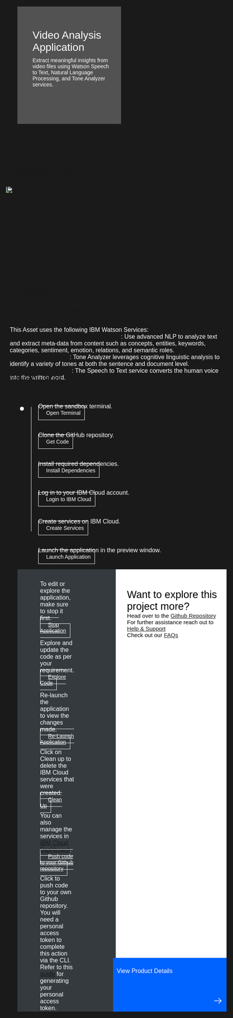 <html>
<head>
<meta name="viewport" content="width=device-width, initial-scale=1">
<style>
  html,
  div,
  body {
    background-color: #1a1a1a;
    font-family: 'IBM Plex Sans', sans-serif;
    font-size: 16px;
    outline: none;
  }
  body {
    font-family: Helvetica, sans-serif;
  }
  /* The actual timeline (the vertical ruler) */
  .timeline {
    position: relative;
    max-width: 1200px;
    margin: 0 auto;
    margin-left: 50px;
  }
  .content p {
    margin: 0px;
  }
  .content .afterbutton
  {
    padding-top: 16px;
  }
  /* The actual timeline (the vertical ruler) */
  .timeline::after {
    content: '';
    position: absolute;
    width: 1px;
    background-color: white;
    top: 15px;
    bottom: 80px;
    left: 18px;
    margin-left: -2px;
  }
  /* Container around content */
  .container {
    padding: 0px 0px;
    width: 70%;
    align-content: left;
    margin: 0px 0px 0px 0px;
    margin-left: 25px;
    margin-top: 32px;
  }
  /* The circles on the timeline */
  .container::after {
    content: '';
    position: absolute;
    width: 10px;
    height: 10px;
    right: -6px;
    background-color: white;
    border: 0px solid #FF9F55;
    top: 15px;
    border-radius: 50%;
    z-index: 1;
    margin: 0px 0px 0px 0px;
  }
  /* Place the container to the left */
  .left {
    left: 0px;
  }
  /* Place the container to the right */
  .right {
    left: 0px;
  }
  /* Add arrows to the left container (pointing right) */
  .left::before {
    content: " ";
    height: 0;
    top: 22px;
    width: 0;
    z-index: 1;
    right: 30px;
    border: medium solid white;
    border-width: 10px 0 10px 10px;
    border-color: transparent transparent transparent white;
  }
  /* Fix the circle for containers on the right side */
  .right::after {
    left: -13px;
  }
  /* The actual content */
  .content {
    padding: 5px 10px;
    color: white;
    background: transparent;
  }
  .button.is-dark.is-medium {
    font-family: 'IBM Plex Sans', sans-serif;
    background: transparent;
    border-color: white;
    color: #fff;
    border: 1px solid white;
    padding: 10px;
    padding-left: 20px;
    margin-bottom: 13px;
    border-radius: 0px;
    min-width: 180px;
    font-size: 14px;
    text-align: left;
    min-height: 48px;
    margin: 0px;
    justify-content:left;
  }
  .button.is-dark.is-medium:hover {
    font-family: 'IBM Plex Sans', sans-serif;
    background-color: #2a67f5;
    border-color: white;
    color: #fff;
    text-decoration: none;
  }
  .footer {
    display: flex;
    background-color: #343A3E;
    margin-top: 20px;
    padding: 0px;
    max-width: 1200px;
  }
  .github-icon {
    min-height: 100%;
    min-width: 100%;
    object-fit: cover;
    object-position: 250% 100px;
    opacity: 15%;
    bottom: 15px;
  }
  .image-content {
    padding: 5px 10px;
    background: transparent;
    color: black;
    position: absolute;
    font-size: 27px;
  }
  .image-div {
    position: relative;
    background-color: white;
    min-width: 50%;
    background-image: linear-gradient(rgba(255,255,255,0.9), rgba(255,255,255,0.9)), url("https://raw.githubusercontent.com/IBM/Developer-Playground/master/didact/images/github.svg");
    background-position: -50% 60px;
    background-repeat: no-repeat;
    padding-top: 20px;
    padding-left: 20px;
  }
  .image-btn {
    position: absolute;
    right: 0;
    bottom: 0%;
    background-color: #0062FF;
    width: 300px;
    padding: 0px;
    padding-bottom: 20px;
  }
  .image-link span 
  {
    float: right;
    font-size: 32px;
    padding-right: 20px;
  }
  .image-btn .image-link:hover
  {   
    text-decoration: none;
    color: white;
    background-color: #0353E9;
  }
  .image-btn  a:hover
  {
    text-decoration: none;
    color: white;
  }
  .image-link {
    color: white;
    display: block;
    padding: 5px 10px 5px 10px;
    line-height: 28px;
    font-size: 16px;
  }
  .header
  {
    background-image: url('https://raw.githubusercontent.com/IBM/Developer-Playground/master/didact/images/video_insights.jpeg');
    background-position: right;
    width: 95%;
    min-height: 70px;
    display: inline-block;
    margin-top: 20px;
    margin-bottom: 20px;
    margin-left: 30px;
    margin-right: 30px;
    max-width: 1200px;
    background-repeat: no-repeat;
    background-size: 700px 500px;
  }
  .header .right-content
  {
    float: left;
    width: 50%;
    background-color: #525252;
    min-height: 270px;
    font-size: 16px;
  }
  .header .right-content h4
  {
    background: none;
    color: white;
    padding-left: 25px;
    padding-right: 25px;
  }
  .header .right-content div
  {
    background: none;
    color: white;
    padding-left: 15px;
    padding-right: 25px;
    font-size: 14px;
    margin-bottom: 10px;
  }
  .header .right-content ul
  {
    margin: 0px;
    margin-left: 25px;
    margin-bottom: 10px;
    line-height: 16px;
  }
  .container a
  {
     color: #78A9FF;
    background-color: transparent;
    text-decoration: none;
  }
  .container a:visited
  {
    color: #8C43FC;
    background-color: transparent;
    text-decoration: none;
  }
  .apptitle
  {
    margin-left: 25px;
    margin-top: 20px;
    margin-bottom: 0px;
    font-size: 28px;
    color: white;
  }
  .subheading
  {
    margin-left: 25px;
    margin-top: 0px;
    margin-bottom: 0px;
    font-size: 16px;
    color: #c1c7cd;;
  }
  .no-hover:hover
  {
    background-color: #0062FF !important;
  }
  .section{
    margin-top: 5px;
    margin-bottom:-50px;
  }
  a:hover {
  color: #A6C8FF;
  text-decoration: underline;
  }
  a:visited {
  color: #BE95FF;
  }
}
</style>
</head>
<body>
    <div class="header">
      <div class="right-content" style="padding-top:40px;">
      <div class="apptitle" style="font-size: 28px; color: white;"> 
      Video Analysis Application
    </div>
    <div class="subheading">
            Extract meaningful insights from video files using Watson Speech to Text, Natural Language Processing, and Tone Analyzer services.
    </div>
     </div>
   </div>
   <div class="section" style="font-size:16px; margin-top:-20px">
  <p>The benefit of a virtually connected world is that important meetings and classes can be recorded, giving attendees more opportunities to stay connected and tune into important events. But with so much content to process, listening or watching all of this recorded content can be time-consuming and tedious.</p>
  <p>This application uses IBM Watson Services to analyze a video recording and to generate a detailed report highlighting its key points.</p>
  </div>
   <div class="section">
    <p style="font-size:24px">Architecture Diagram</p>
         <img class="flow-image" src="https://developer.ibm.com/developer/default/patterns/extract-textual-insights-from-a-given-video/images/extract-textual-insights-from-a-given-video-flow.png">
   </div>
    <div class="section">
    <p style="font-size:24px">Execution Flow</p>
        <ol>
        <li>User uploads recorded video file of the virtual meeting or a virtual classroom in the application.</li>
        <li>FFMPG Library extracts audio from the video file.</li>
        <li>Watson Speech To Text transcribes the audio to give a diarized textual output.</li>
        <li>Watson Language Translator (Optionally) translates other languages into English transcript.</li>
        <li>Watson Tone Analyzer analyses the transcript and highlights the top positive statements from the transcript.</li>
        <li>Watson Natural Language Understanding reads the transcript to identify key points and record the sentiments and emotions.</li>
        <li>The key points and a summary of the video is then presented to the user in the application.</li>
        <li>The user can then download the textual insights.</li>
        </ol>
    </div>
    <div class="section">
    <p style="font-size:24px">Learning Resources</p>
        <div class="content-">
        <a href="https://developer.ibm.com/articles/text-mining-and-analysis-from-webex-recordings/">Understanding the Extract insights from videos Asset</a>
        </div>
   </div>
   <div class="section">
    <p style="font-size:24px">Included Components</p>
      <div >
         <div class="content">
            <p>This Asset uses the following IBM Watson Services:</p>
            <p><a href="https://cloud.ibm.com/catalog/services/natural-language-understanding">Watson Natural Language Understanding</a>: Use advanced NLP to analyze text and extract meta-data from content such as concepts, entities, keywords, categories, sentiment, emotion, relations, and semantic roles.</p>
            <p><a href="https://cloud.ibm.com/catalog/services/tone-analyzer">Watson Tone Analyzer</a>: Tone Analyzer leverages cognitive linguistic analysis to identify a variety of tones at both the sentence and document level.</p>
            <p><a href="https://cloud.ibm.com/catalog/services/speech-to-text">Watson Speech to Text</a>: The Speech to Text service converts the human voice into the written word.</p>
         </div>
      </div>
   </div>
    <div class="section">
    <p style="font-size:24px">Pre-requisites</p>
    <div class="content-">
    <p>IBM Cloud Account - <a href="https://cloud.ibm.com/registration/trial?cm_sp=ibmdev--developer-sandbox--cloudreg"> Create</a>  one for free.</p>
   </div>
   </div>
    <div class="section">
    <p style="font-size:24px">Instructions</p>
    <p style="margin-bottom:10px;"> Please follow all the below steps in proper sequence.</p>
   </div>   
   <div class="timeline">
      <div style="margin-top:0px; padding-top:0px;"class="container right">
         <div class="content">
            <p>Open the sandbox terminal.</p>
            <a class="button is-dark is-medium" title="Open Terminal" href="didact://?commandId=terminal-for-sandbox-container:new">Open Terminal</a>
         </div>
      </div>
      <div class="container right">
         <div class="content">
            <p>Clone the GitHub repository.</p>
            <a class="button is-dark is-medium" title="Clone the Repo" href="didact://?commandId=extension.sendToTerminal&text=VideoAnalysis%7Cget-code%7Csandbox%20terminal%7Cgit%20clone%20-b%20video-insights%20https%3A%2F%2Fgithub.com%2FIBM%2FDeveloper-Playground.git%20${CHE_PROJECTS_ROOT}/video-analysis" >Get Code</a>
         </div>
      </div>
      <div class="container right">
        <div class="content">
           <p>Install required dependencies.
           </p>
           <a class="button is-dark is-medium" title="Build the Application" href="didact://?commandId=extension.sendToTerminal&text=VideoAnalysis%7Cbuild%7Csandbox%20terminal|cd%20${CHE_PROJECTS_ROOT}/video-analysis%20%26%26%20pip3.8%20install%20-r%20requirements.txt">Install Dependencies</a>
        </div>
     </div>
      <div class="container right">
         <div class="content">
            <p>Log in to your IBM Cloud account.</p>
            <a class="button is-dark is-medium" title="Login to IBM Cloud" href="didact://?commandId=extension.sendToTerminal&text=VideoAnalysis%7Clogin-ibm-cloud%7Csandbox%20terminal%7Ccd%20${CHE_PROJECTS_ROOT}/video-analysis/video-insights%20%26%26%20chmod%20%2Bx%20.%2Flogin.sh%20%26%26%20.%2Flogin.sh">Login to IBM Cloud</a>
      </div>
      </div>
      <div class="container right">
         <div class="content">
            <p>Create services on IBM Cloud.</p>
            <a class="button is-dark is-medium" title="Create IBM Watson Services" href="didact://?commandId=extension.sendToTerminal&text=VideoAnalysis%7Ccreate-ibm-watson-service%7Csandbox%20terminal%7Ccd%20${CHE_PROJECTS_ROOT}/video-analysis/video-insights%20%26%26%20chmod%20%2Bx%20.%2Fcreate-ibm-cloud-services.sh%20%26%26%20.%2Fcreate-ibm-cloud-services.sh" >Create  Services</a>
         </div>
      </div>
      <div class="container right">
         <div class="content">
            <p>Launch the application in the preview window.</p>
            <a class="button is-dark is-medium" title="Launch the Application" href="didact://?commandId=extension.sendToTerminal&text=VideoAnalysis%7Claunch-application%7Csandbox%20terminal%7Ccd%20${CHE_PROJECTS_ROOT}/video-analysis/video-insights%20%26%26%20python3.8%20app.py">Launch Application</a>
         </div>
      </div>
   </div>
   <div class="footer" style="margin-left:30px;">
     <div class="content" style="padding:30px;padding-left:60px;margin-right:80px;padding-bottom:0px;">
         <p>To edit or explore the application, make sure to stop it first.</p>
         <a class="button is-dark is-medium" title="stop application" href="didact://?commandId=vscode.didact.sendNamedTerminalCtrlC&text=sandbox%20terminal">Stop Application</a>
         <p class="afterbutton">Explore and update the code as per your requirement.</p>
         <a class="button is-dark is-medium" title="Explore the Code" href="didact://?commandId=extension.openFile&text=VideoAnalysis%7Copen-file%7C${CHE_PROJECTS_ROOT}/video-analysis/video-insights/app.py">Explore Code</a>
         <p class="afterbutton ">Re-launch the application to view the changes made.</p>
         <a class="button is-dark is-medium" title="Launch the Application" href="didact://?commandId=extension.sendToTerminal&text=VideoAnalysis%7Cre-launch%7Csandbox%20terminal%7Ccd%20${CHE_PROJECTS_ROOT}/video-analysis/video-insights%20%26%26%20python3.8%20app.py">Re-Launch Application</a>
         <p style="margin-top:10px;">
            Click on <bold>Clean up</bold> to delete the IBM Cloud services that were created.
         </p>
         <a class="button is-dark is-medium" title="Delete services from IBM Cloud" href="didact://?commandId=extension.sendToTerminal&text=VideoAnalysis%7Cdelete-services%7Csandbox%20terminal%7Ccd%20${CHE_PROJECTS_ROOT}/video-analysis/video-insights%20%26%26%20chmod%20%2Bx%20.%2Fdeleteservice.sh%20%26%26%20.%2Fdeleteservice.sh">Clean Up</a>
         <p style="margin-top:10px;">You can also manage the services in <a href="https://cloud.ibm.com/resources">IBM Cloud Dashboard</a>.</p>
        <a class="button is-dark is-medium" title="Delete services from IBM Cloud" href="didact://?commandId=vscode.didact.sendNamedTerminalAString&text=sandbox%20terminal$$sh%20/github.sh ">Push code to your Github repository</a>
         <p style="margin-top:10px;">Click to push code to your own Github repository. You will need a personal access token to complete this action via the CLI. Refer to this <a href="https://docs.github.com/en/authentication/keeping-your-account-and-data-secure/creating-a-personal-access-token">guide</a> for generating your personal access token.</p>
      </div>
      <div class="image-div">
         <p class="image-content">Want to explore this project more?
            <span style="font-size:15px;margin-top:0px;display:block;">Head over to the <a href="https://github.com/IBM/Developer-Playground/tree/video-insights">Github Repository</a></span>
        <span style="font-size:15px;margin-top:0px;display:block;">For further assistance reach out to <a href="https://github.com/IBM/Technology-Sandbox-Support/issues/new/choose" target="_blank"> Help & Support</a></span>
        <span style="font-size:15px;margin-top:0px;display:block;">Check out our <a href="https://ibm.github.io/Technology-Sandbox-Support/" target="_blank">FAQs</a></span>
          </p>
         <a class="image-link" href="https://developer.ibm.com/patterns/extract-textual-insights-from-a-given-video/" target="_blank">
         <div class="image-btn">
               <p class="image-link">View Product Details</p>
               <p class="image-link">   </p>
               <p class="image-link">
               <span>
                  <svg style="position: absolute; right: 10px;" fill="#ffffff" focusable="false" preserveAspectRatio="xMidYMid meet" xmlns="http://www.w3.org/2000/  svg" width="25" height="25" viewBox="0 0 32 32" aria-hidden="true">
                     <path d="M18 6L16.6 7.4 24.1 15 3 15 3 17 24.1 17 16.6 24.6 18 26 28 16z"></path>
                     <title>Arrow right</title>
                  </svg>
               </span>
               </p>
         </div>
         </a>
      </div>
   </div>
   <br><br>
</body>
</html>